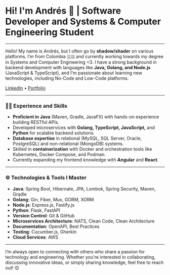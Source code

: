 # Hi! I'm Andrés 👋 | Software Developer and Systems & Computer Engineering Student

---

Hello! My name is Andrés, but I often go by **shadow/shader** on various platforms. I’m from Colombia 🇨🇴 and currently working towards my degree in Systems and Computer Engineering <3. I have a strong background in backend development with languages like **Java, Golang, and Node.js** (JavaScript & TypeScript), and I'm passionate about learning new technologies, including No-Code and Low-Code platforms.

[LinkedIn](https://www.linkedin.com/in/andr%C3%A9s-mauricio-duss%C3%A1n-bastidas-04846426b/) • [Portfolio](https://andres-dussan-portfolio.netlify.app/)

---

### 👨‍💻 Experience and Skills

- **Proficient in Java** (Maven, Gradle, JavaFX) with hands-on experience building RESTful APIs.
- Developed microservices with **Golang, TypeScript, JavaScript,** and **Python** for scalable backend solutions.
- **Database expertise** in relational (MySQL, SQL Server, Oracle, PostgreSQL) and non-relational (MongoDB) systems.
- Skilled in **containerization** with Docker and orchestration tools like Kubernetes, Docker Compose, and Podman.
- Currently expanding my frontend knowledge with **Angular** and **React**.

---

### ⚙️ Technologies & Tools I Master

- **Java**: Spring Boot, Hibernate, JPA, Lombok, Spring Security, Maven, Gradle
- **Golang**: Gin, Fiber, Mux, GORM, XORM
- **Node.js**: Express.js, Fastify.js
- **Python**: Flask, FastAPI
- **Version Control**: Git & GitHub
- **Microservices Architecture**: NATS, Clean Code, Clean Architecture
- **Documentation**: OpenAPI, Best Practices
- **Testing**: Cucumber.js, Gherkin
- **Cloud Services**: AWS

---

I’m always open to connecting with others who share a passion for technology and engineering. Whether you're interested in collaborating, discussing innovative ideas, or simply sharing knowledge, feel free to reach out! 😊
